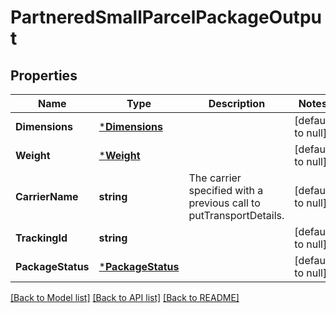 # PartneredSmallParcelPackageOutput

## Properties
Name | Type | Description | Notes
------------ | ------------- | ------------- | -------------
**Dimensions** | [***Dimensions**](Dimensions.md) |  | [default to null]
**Weight** | [***Weight**](Weight.md) |  | [default to null]
**CarrierName** | **string** | The carrier specified with a previous call to putTransportDetails. | [default to null]
**TrackingId** | **string** |  | [default to null]
**PackageStatus** | [***PackageStatus**](PackageStatus.md) |  | [default to null]

[[Back to Model list]](../README.md#documentation-for-models) [[Back to API list]](../README.md#documentation-for-api-endpoints) [[Back to README]](../README.md)

